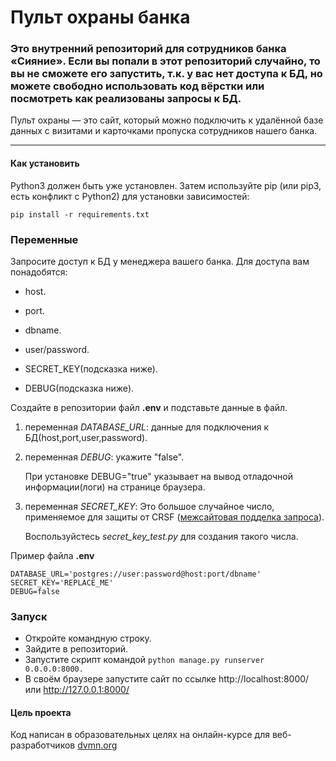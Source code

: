 # Пульт охраны банка

### Это внутренний репозиторий для сотрудников банка «Сияние». Если вы попали в этот репозиторий случайно, то вы не сможете его запустить, т.к. у вас нет доступа к БД, но можете свободно использовать код вёрстки или посмотреть как реализованы запросы к БД.

Пульт охраны — это сайт, который можно подключить к удалённой базе данных с визитами и карточками пропуска сотрудников нашего банка.
***
#### Как установить
Python3 должен быть уже установлен. Затем используйте pip (или pip3, есть конфликт с Python2) для установки зависимостей:
```
pip install -r requirements.txt
```
### Переменные
Запросите доступ к БД у менеджера вашего банка.
Для доступа вам понадобятся:
* host.
* port.
* dbname.
* user/password.

* SECRET_KEY(подсказка ниже).
* DEBUG(подсказка ниже).

Cоздайте в репозитории файл __.env__ и подставьте данные в файл.

1.  переменная *DATABASE_URL*:
данные для подключения к БД(host,port,user,password).

1.  переменная *DEBUG*: укажите "false".    

    При установке DEBUG="true" указывает на вывод отладочной информации(логи) на странице браузера.

1.  переменная *SECRET_KEY*:  Это большое случайное число, применяемое для защиты от CRSF 
([межсайтовая подделка запроса](https://ru.wikipedia.org/wiki/%D0%9C%D0%B5%D0%B6%D1%81%D0%B0%D0%B9%D1%82%D0%BE%D0%B2%D0%B0%D1%8F_%D0%BF%D0%BE%D0%B4%D0%B4%D0%B5%D0%BB%D0%BA%D0%B0_%D0%B7%D0%B0%D0%BF%D1%80%D0%BE%D1%81%D0%B0 "CRSF: межсайтовая подделка запроса")).

    Воспользуйстесь *secret_key_test.py* для создания такого числа.

Пример файла __.env__
```
DATABASE_URL='postgres://user:password@host:port/dbname'
SECRET_KEY='REPLACE_ME'
DEBUG=false
```
### Запуск
* Откройте командную строку.
* Зайдите в репозиторий.
* Запустите скрипт командой  ```python manage.py runserver 0.0.0.0:8000. ```
* В своём браузере запустите сайт по ссылке http://localhost:8000/ или http://127.0.0.1:8000/

#### Цель проекта
Код написан в образовательных целях на онлайн-курсе для веб-разработчиков [dvmn.org](https://dvmn.org)
